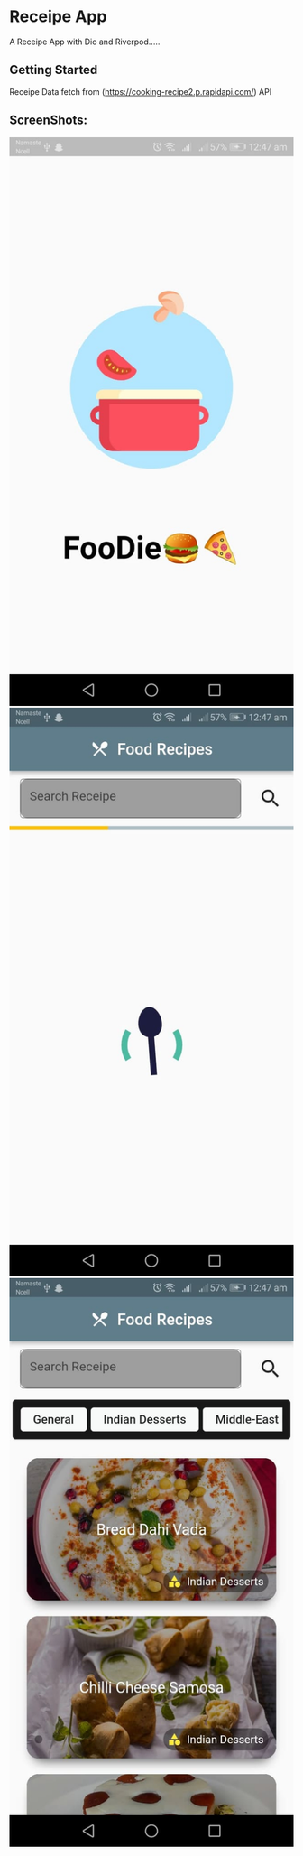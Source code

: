 # Receipe App

A Receipe App with Dio and Riverpod.....

## Getting Started

Receipe Data fetch from (https://cooking-recipe2.p.rapidapi.com/) API

## ScreenShots:

![alt text](assets/images/first.jpg)
![alt text](assets/images/second.jpg)
![alt text](assets/images/third.jpg)
